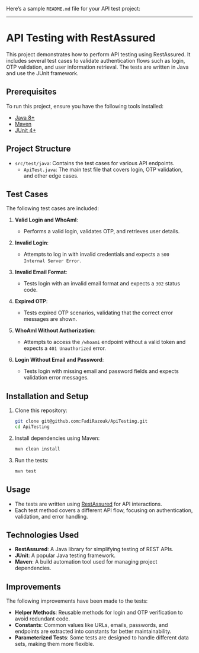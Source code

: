 Here’s a sample `README.md` file for your API test project:

---

# API Testing with RestAssured

This project demonstrates how to perform API testing using RestAssured. It includes several test cases to validate authentication flows such as login, OTP validation, and user information retrieval. The tests are written in Java and use the JUnit framework.

## Prerequisites

To run this project, ensure you have the following tools installed:

- [Java 8+](https://www.oracle.com/java/technologies/javase-jdk8-downloads.html)
- [Maven](https://maven.apache.org/install.html)
- [JUnit 4+](https://junit.org/junit4/)

## Project Structure

- `src/test/java`: Contains the test cases for various API endpoints.
    - `ApiTest.java`: The main test file that covers login, OTP validation, and other edge cases.

## Test Cases

The following test cases are included:

1. **Valid Login and WhoAmI**:
    - Performs a valid login, validates OTP, and retrieves user details.

2. **Invalid Login**:
    - Attempts to log in with invalid credentials and expects a `500 Internal Server Error`.

3. **Invalid Email Format**:
    - Tests login with an invalid email format and expects a `302` status code.

4. **Expired OTP**:
    - Tests expired OTP scenarios, validating that the correct error messages are shown.

5. **WhoAmI Without Authorization**:
    - Attempts to access the `/whoami` endpoint without a valid token and expects a `401 Unauthorized` error.

6. **Login Without Email and Password**:
    - Tests login with missing email and password fields and expects validation error messages.

## Installation and Setup

1. Clone this repository:

    ```bash
    git clone git@github.com:FadiRazouk/ApiTesting.git
    cd ApiTesting
    ```

2. Install dependencies using Maven:

    ```bash
    mvn clean install
    ```

3. Run the tests:

    ```bash
    mvn test
    ```

## Usage

- The tests are written using [RestAssured](https://rest-assured.io/) for API interactions.
- Each test method covers a different API flow, focusing on authentication, validation, and error handling.


## Technologies Used

- **RestAssured**: A Java library for simplifying testing of REST APIs.
- **JUnit**: A popular Java testing framework.
- **Maven**: A build automation tool used for managing project dependencies.

## Improvements

The following improvements have been made to the tests:

- **Helper Methods**: Reusable methods for login and OTP verification to avoid redundant code.
- **Constants**: Common values like URLs, emails, passwords, and endpoints are extracted into constants for better maintainability.
- **Parameterized Tests**: Some tests are designed to handle different data sets, making them more flexible.